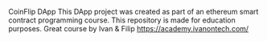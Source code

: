 CoinFlip DApp
This DApp project was created as part of an ethereum smart contract programming course. This repository is made for education purposes. Great course by Ivan & Filip  https://academy.ivanontech.com/


